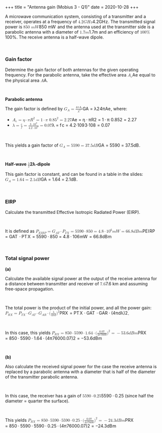 +++
title = "Antenna gain (Mobius 3 -  Q1)"
date = 2020-10-28
+++
<p>A microwave communication system, consisting of a transmitter and a receiver, operates at a frequency of <span class="ql-formula" data-value="4.2GHz">﻿<span contenteditable="false"><span class="katex"><span class="katex-mathml"><math><semantics><mrow><mn>4.2</mn><mi>G</mi><mi>H</mi><mi>z</mi></mrow><annotation encoding="application/x-tex">4.2GHz</annotation></semantics></math></span><span class="katex-html" aria-hidden="true"><span class="base"><span class="strut" style="height: 0.68333em; vertical-align: 0em;"></span><span class="mord">4</span><span class="mord">.</span><span class="mord">2</span><span class="mord mathdefault">G</span><span style="margin-right: 0.08125em;" class="mord mathdefault">H</span><span style="margin-right: 0.04398em;" class="mord mathdefault">z</span></span></span></span></span>﻿</span>. The transmitted signal power is <span class="ql-formula" data-value="850\ mW">﻿<span contenteditable="false"><span class="katex"><span class="katex-mathml"><math><semantics><mrow><mn>850</mn><mtext>&nbsp;</mtext><mi>m</mi><mi>W</mi></mrow><annotation encoding="application/x-tex">850\ mW</annotation></semantics></math></span><span class="katex-html" aria-hidden="true"><span class="base"><span class="strut" style="height: 0.68333em; vertical-align: 0em;"></span><span class="mord">8</span><span class="mord">5</span><span class="mord">0</span><span class="mspace">&nbsp;</span><span class="mord mathdefault">m</span><span style="margin-right: 0.13889em;" class="mord mathdefault">W</span></span></span></span></span>﻿</span> and the antenna used at the transmitter side is&nbsp;a parabolic antenna with a diameter of <span class="ql-formula" data-value="1.7m">﻿<span contenteditable="false"><span class="katex"><span class="katex-mathml"><math><semantics><mrow><mn>1.7</mn><mi>m</mi></mrow><annotation encoding="application/x-tex">1.7m</annotation></semantics></math></span><span class="katex-html" aria-hidden="true"><span class="base"><span class="strut" style="height: 0.64444em; vertical-align: 0em;"></span><span class="mord">1</span><span class="mord">.</span><span class="mord">7</span><span class="mord mathdefault">m</span></span></span></span></span>﻿</span> and an efficiency of <span class="ql-formula" data-value="100\%">﻿<span contenteditable="false"><span class="katex"><span class="katex-mathml"><math><semantics><mrow><mn>100</mn><mi mathvariant="normal">%</mi></mrow><annotation encoding="application/x-tex">100\%</annotation></semantics></math></span><span class="katex-html" aria-hidden="true"><span class="base"><span class="strut" style="height: 0.80556em; vertical-align: -0.05556em;"></span><span class="mord">1</span><span class="mord">0</span><span class="mord">0</span><span class="mord">%</span></span></span></span></span>﻿</span>. The receive antenna is a half-wave dipole.</p><p><br></p><h3 id="gain-factor"><strong>Gain factor</strong></h3><p>Determine the gain factor of both antennas for the given operating frequency. For the parabolic antenna, take the effective area <span class="ql-formula" data-value="A_e">﻿<span contenteditable="false"><span class="katex"><span class="katex-mathml"><math><semantics><mrow><msub><mi>A</mi><mi>e</mi></msub></mrow><annotation encoding="application/x-tex">A_e</annotation></semantics></math></span><span class="katex-html" aria-hidden="true"><span class="base"><span class="strut" style="height: 0.83333em; vertical-align: -0.15em;"></span><span class="mord"><span class="mord mathdefault">A</span><span class="msupsub"><span class="vlist-t vlist-t2"><span class="vlist-r"><span class="vlist" style="height: 0.151392em;"><span class="" style="top: -2.5500000000000003em; margin-left: 0em; margin-right: 0.05em;"><span class="pstrut" style="height: 2.7em;"></span><span class="sizing reset-size6 size3 mtight"><span class="mord mathdefault mtight">e</span></span></span></span><span class="vlist-s">​</span></span><span class="vlist-r"><span class="vlist" style="height: 0.15em;"><span class=""></span></span></span></span></span></span></span></span></span></span>﻿</span> equal to the physical area <span class="ql-formula" data-value="A">﻿<span contenteditable="false"><span class="katex"><span class="katex-mathml"><math><semantics><mrow><mi>A</mi></mrow><annotation encoding="application/x-tex">A</annotation></semantics></math></span><span class="katex-html" aria-hidden="true"><span class="base"><span class="strut" style="height: 0.68333em; vertical-align: 0em;"></span><span class="mord mathdefault">A</span></span></span></span></span>﻿</span>.</p><p><br></p><p><strong>Parabolic antenna</strong></p><div style="white-space: normal;" class="markdown-body"><p>The gain factor is defined by <span class="katex"><span class="katex-mathml"><math xmlns="http://www.w3.org/1998/Math/MathML"><semantics><mrow><msub><mi>G</mi><mi>A</mi></msub><mo>=</mo><mfrac><mrow><mn>4</mn><mi>π</mi><msub><mi>A</mi><mi>e</mi></msub></mrow><msup><mi>λ</mi><mn>2</mn></msup></mfrac></mrow><annotation encoding="application/x-tex">G_A={4 \pi A_e \over \lambda ^2}</annotation></semantics></math></span><span class="katex-html" aria-hidden="true"><span class="base"><span class="strut" style="height:0.83333em;vertical-align:-0.15em;"></span><span class="mord"><span class="mord mathdefault">G</span><span class="msupsub"><span class="vlist-t vlist-t2"><span class="vlist-r"><span class="vlist" style="height:0.32833099999999993em;"><span style="top:-2.5500000000000003em;margin-left:0em;margin-right:0.05em;"><span class="pstrut" style="height:2.7em;"></span><span class="sizing reset-size6 size3 mtight"><span class="mord mathdefault mtight">A</span></span></span></span><span class="vlist-s">​</span></span><span class="vlist-r"><span class="vlist" style="height:0.15em;"><span></span></span></span></span></span></span><span class="mspace" style="margin-right:0.2777777777777778em;"></span><span class="mrel">=</span><span class="mspace" style="margin-right:0.2777777777777778em;"></span></span><span class="base"><span class="strut" style="height:1.233431em;vertical-align:-0.345em;"></span><span class="mord"><span class="mord"><span class="mopen nulldelimiter"></span><span class="mfrac"><span class="vlist-t vlist-t2"><span class="vlist-r"><span class="vlist" style="height:0.8884309999999999em;"><span style="top:-2.6550000000000002em;"><span class="pstrut" style="height:3em;"></span><span class="sizing reset-size6 size3 mtight"><span class="mord mtight"><span class="mord mtight"><span class="mord mathdefault mtight">λ</span><span class="msupsub"><span class="vlist-t"><span class="vlist-r"><span class="vlist" style="height:0.7463142857142857em;"><span style="top:-2.786em;margin-right:0.07142857142857144em;"><span class="pstrut" style="height:2.5em;"></span><span class="sizing reset-size3 size1 mtight"><span class="mord mtight">2</span></span></span></span></span></span></span></span></span></span></span><span style="top:-3.23em;"><span class="pstrut" style="height:3em;"></span><span class="frac-line" style="border-bottom-width:0.04em;"></span></span><span style="top:-3.4101em;"><span class="pstrut" style="height:3em;"></span><span class="sizing reset-size6 size3 mtight"><span class="mord mtight"><span class="mord mtight">4</span><span class="mord mathdefault mtight" style="margin-right:0.03588em;">π</span><span class="mord mtight"><span class="mord mathdefault mtight">A</span><span class="msupsub"><span class="vlist-t vlist-t2"><span class="vlist-r"><span class="vlist" style="height:0.16454285714285719em;"><span style="top:-2.357em;margin-left:0em;margin-right:0.07142857142857144em;"><span class="pstrut" style="height:2.5em;"></span><span class="sizing reset-size3 size1 mtight"><span class="mord mathdefault mtight">e</span></span></span></span><span class="vlist-s">​</span></span><span class="vlist-r"><span class="vlist" style="height:0.143em;"><span></span></span></span></span></span></span></span></span></span></span><span class="vlist-s">​</span></span><span class="vlist-r"><span class="vlist" style="height:0.345em;"><span></span></span></span></span></span><span class="mclose nulldelimiter"></span></span></span></span></span></span>, where:</p>
<ul>
<li><span class="katex"><span class="katex-mathml"><math xmlns="http://www.w3.org/1998/Math/MathML"><semantics><mrow><msub><mi>A</mi><mi>e</mi></msub><mo>=</mo><mi>η</mi><mo>⋅</mo><mi>π</mi><msup><mi>R</mi><mn>2</mn></msup><mo>=</mo><mn>1</mn><mo>⋅</mo><mi>π</mi><mtext>&nbsp;</mtext><mn>0.8</mn><msup><mn>5</mn><mn>2</mn></msup><mo>=</mo><mn>2.27</mn></mrow><annotation encoding="application/x-tex">A_e=\eta \cdot \pi R^2=1 \cdot \pi \ 0.85^2=2.27</annotation></semantics></math></span><span class="katex-html" aria-hidden="true"><span class="base"><span class="strut" style="height:0.83333em;vertical-align:-0.15em;"></span><span class="mord"><span class="mord mathdefault">A</span><span class="msupsub"><span class="vlist-t vlist-t2"><span class="vlist-r"><span class="vlist" style="height:0.151392em;"><span style="top:-2.5500000000000003em;margin-left:0em;margin-right:0.05em;"><span class="pstrut" style="height:2.7em;"></span><span class="sizing reset-size6 size3 mtight"><span class="mord mathdefault mtight">e</span></span></span></span><span class="vlist-s">​</span></span><span class="vlist-r"><span class="vlist" style="height:0.15em;"><span></span></span></span></span></span></span><span class="mspace" style="margin-right:0.2777777777777778em;"></span><span class="mrel">=</span><span class="mspace" style="margin-right:0.2777777777777778em;"></span></span><span class="base"><span class="strut" style="height:0.63889em;vertical-align:-0.19444em;"></span><span class="mord mathdefault" style="margin-right:0.03588em;">η</span><span class="mspace" style="margin-right:0.2222222222222222em;"></span><span class="mbin">⋅</span><span class="mspace" style="margin-right:0.2222222222222222em;"></span></span><span class="base"><span class="strut" style="height:0.8141079999999999em;vertical-align:0em;"></span><span class="mord mathdefault" style="margin-right:0.03588em;">π</span><span class="mord"><span class="mord mathdefault" style="margin-right:0.00773em;">R</span><span class="msupsub"><span class="vlist-t"><span class="vlist-r"><span class="vlist" style="height:0.8141079999999999em;"><span style="top:-3.063em;margin-right:0.05em;"><span class="pstrut" style="height:2.7em;"></span><span class="sizing reset-size6 size3 mtight"><span class="mord mtight">2</span></span></span></span></span></span></span></span><span class="mspace" style="margin-right:0.2777777777777778em;"></span><span class="mrel">=</span><span class="mspace" style="margin-right:0.2777777777777778em;"></span></span><span class="base"><span class="strut" style="height:0.64444em;vertical-align:0em;"></span><span class="mord">1</span><span class="mspace" style="margin-right:0.2222222222222222em;"></span><span class="mbin">⋅</span><span class="mspace" style="margin-right:0.2222222222222222em;"></span></span><span class="base"><span class="strut" style="height:0.8141079999999999em;vertical-align:0em;"></span><span class="mord mathdefault" style="margin-right:0.03588em;">π</span><span class="mspace">&nbsp;</span><span class="mord">0</span><span class="mord">.</span><span class="mord">8</span><span class="mord"><span class="mord">5</span><span class="msupsub"><span class="vlist-t"><span class="vlist-r"><span class="vlist" style="height:0.8141079999999999em;"><span style="top:-3.063em;margin-right:0.05em;"><span class="pstrut" style="height:2.7em;"></span><span class="sizing reset-size6 size3 mtight"><span class="mord mtight">2</span></span></span></span></span></span></span></span><span class="mspace" style="margin-right:0.2777777777777778em;"></span><span class="mrel">=</span><span class="mspace" style="margin-right:0.2777777777777778em;"></span></span><span class="base"><span class="strut" style="height:0.64444em;vertical-align:0em;"></span><span class="mord">2</span><span class="mord">.</span><span class="mord">2</span><span class="mord">7</span></span></span></span></li>
<li><span class="katex"><span class="katex-mathml"><math xmlns="http://www.w3.org/1998/Math/MathML"><semantics><mrow><mi>λ</mi><mo>=</mo><mfrac><mi>c</mi><mi>f</mi></mfrac><mo>=</mo><mfrac><mrow><mn>3</mn><mo>⋅</mo><mn>1</mn><msup><mn>0</mn><mn>8</mn></msup></mrow><mrow><mn>4.2</mn><mo>⋅</mo><mn>1</mn><msup><mn>0</mn><mn>9</mn></msup></mrow></mfrac><mo>=</mo><mn>0.07</mn></mrow><annotation encoding="application/x-tex">\lambda = {c \over f} = {3 \cdot 10^8 \over 4.2 \cdot 10^9}=0.07</annotation></semantics></math></span><span class="katex-html" aria-hidden="true"><span class="base"><span class="strut" style="height:0.69444em;vertical-align:0em;"></span><span class="mord mathdefault">λ</span><span class="mspace" style="margin-right:0.2777777777777778em;"></span><span class="mrel">=</span><span class="mspace" style="margin-right:0.2777777777777778em;"></span></span><span class="base"><span class="strut" style="height:1.1764999999999999em;vertical-align:-0.481108em;"></span><span class="mord"><span class="mord"><span class="mopen nulldelimiter"></span><span class="mfrac"><span class="vlist-t vlist-t2"><span class="vlist-r"><span class="vlist" style="height:0.695392em;"><span style="top:-2.6550000000000002em;"><span class="pstrut" style="height:3em;"></span><span class="sizing reset-size6 size3 mtight"><span class="mord mtight"><span class="mord mathdefault mtight" style="margin-right:0.10764em;">f</span></span></span></span><span style="top:-3.23em;"><span class="pstrut" style="height:3em;"></span><span class="frac-line" style="border-bottom-width:0.04em;"></span></span><span style="top:-3.394em;"><span class="pstrut" style="height:3em;"></span><span class="sizing reset-size6 size3 mtight"><span class="mord mtight"><span class="mord mathdefault mtight">c</span></span></span></span></span><span class="vlist-s">​</span></span><span class="vlist-r"><span class="vlist" style="height:0.481108em;"><span></span></span></span></span></span><span class="mclose nulldelimiter"></span></span></span><span class="mspace" style="margin-right:0.2777777777777778em;"></span><span class="mrel">=</span><span class="mspace" style="margin-right:0.2777777777777778em;"></span></span><span class="base"><span class="strut" style="height:1.36292em;vertical-align:-0.345em;"></span><span class="mord"><span class="mord"><span class="mopen nulldelimiter"></span><span class="mfrac"><span class="vlist-t vlist-t2"><span class="vlist-r"><span class="vlist" style="height:1.01792em;"><span style="top:-2.6550000000000002em;"><span class="pstrut" style="height:3em;"></span><span class="sizing reset-size6 size3 mtight"><span class="mord mtight"><span class="mord mtight">4</span><span class="mord mtight">.</span><span class="mord mtight">2</span><span class="mbin mtight">⋅</span><span class="mord mtight">1</span><span class="mord mtight"><span class="mord mtight">0</span><span class="msupsub"><span class="vlist-t"><span class="vlist-r"><span class="vlist" style="height:0.7463142857142857em;"><span style="top:-2.786em;margin-right:0.07142857142857144em;"><span class="pstrut" style="height:2.5em;"></span><span class="sizing reset-size3 size1 mtight"><span class="mord mtight">9</span></span></span></span></span></span></span></span></span></span></span><span style="top:-3.23em;"><span class="pstrut" style="height:3em;"></span><span class="frac-line" style="border-bottom-width:0.04em;"></span></span><span style="top:-3.394em;"><span class="pstrut" style="height:3em;"></span><span class="sizing reset-size6 size3 mtight"><span class="mord mtight"><span class="mord mtight">3</span><span class="mbin mtight">⋅</span><span class="mord mtight">1</span><span class="mord mtight"><span class="mord mtight">0</span><span class="msupsub"><span class="vlist-t"><span class="vlist-r"><span class="vlist" style="height:0.8913142857142857em;"><span style="top:-2.931em;margin-right:0.07142857142857144em;"><span class="pstrut" style="height:2.5em;"></span><span class="sizing reset-size3 size1 mtight"><span class="mord mtight">8</span></span></span></span></span></span></span></span></span></span></span></span><span class="vlist-s">​</span></span><span class="vlist-r"><span class="vlist" style="height:0.345em;"><span></span></span></span></span></span><span class="mclose nulldelimiter"></span></span></span><span class="mspace" style="margin-right:0.2777777777777778em;"></span><span class="mrel">=</span><span class="mspace" style="margin-right:0.2777777777777778em;"></span></span><span class="base"><span class="strut" style="height:0.64444em;vertical-align:0em;"></span><span class="mord">0</span><span class="mord">.</span><span class="mord">0</span><span class="mord">7</span></span></span></span></li>
</ul>
</div><p><br></p><div style="white-space: normal;" class="markdown-body"><p>This yields a gain factor of <span class="katex"><span class="katex-mathml"><math xmlns="http://www.w3.org/1998/Math/MathML"><semantics><mrow><msub><mi>G</mi><mi>A</mi></msub><mo>=</mo><mn>5590</mn><mo>=</mo><mn>37.5</mn><mi>d</mi><mi>B</mi></mrow><annotation encoding="application/x-tex">G_A=5590=37.5 dB</annotation></semantics></math></span><span class="katex-html" aria-hidden="true"><span class="base"><span class="strut" style="height:0.83333em;vertical-align:-0.15em;"></span><span class="mord"><span class="mord mathdefault">G</span><span class="msupsub"><span class="vlist-t vlist-t2"><span class="vlist-r"><span class="vlist" style="height:0.32833099999999993em;"><span style="top:-2.5500000000000003em;margin-left:0em;margin-right:0.05em;"><span class="pstrut" style="height:2.7em;"></span><span class="sizing reset-size6 size3 mtight"><span class="mord mathdefault mtight">A</span></span></span></span><span class="vlist-s">​</span></span><span class="vlist-r"><span class="vlist" style="height:0.15em;"><span></span></span></span></span></span></span><span class="mspace" style="margin-right:0.2777777777777778em;"></span><span class="mrel">=</span><span class="mspace" style="margin-right:0.2777777777777778em;"></span></span><span class="base"><span class="strut" style="height:0.64444em;vertical-align:0em;"></span><span class="mord">5</span><span class="mord">5</span><span class="mord">9</span><span class="mord">0</span><span class="mspace" style="margin-right:0.2777777777777778em;"></span><span class="mrel">=</span><span class="mspace" style="margin-right:0.2777777777777778em;"></span></span><span class="base"><span class="strut" style="height:0.69444em;vertical-align:0em;"></span><span class="mord">3</span><span class="mord">7</span><span class="mord">.</span><span class="mord">5</span><span class="mord mathdefault">d</span><span class="mord mathdefault" style="margin-right:0.05017em;">B</span></span></span></span>.</p>
</div><p><br></p><p><strong>Half-wave <span class="ql-formula" data-value="\frac{\lambda}{2}">﻿<span contenteditable="false"><span class="katex"><span class="katex-mathml"><math><semantics><mrow><mfrac><mi>λ</mi><mn>2</mn></mfrac></mrow><annotation encoding="application/x-tex">\frac{\lambda}{2}</annotation></semantics></math></span><span class="katex-html" aria-hidden="true"><span class="base"><span class="strut" style="height: 1.2251079999999999em; vertical-align: -0.345em;"></span><span class="mord"><span class="mopen nulldelimiter"></span><span class="mfrac"><span class="vlist-t vlist-t2"><span class="vlist-r"><span class="vlist" style="height: 0.8801079999999999em;"><span class="" style="top: -2.6550000000000002em;"><span class="pstrut" style="height: 3em;"></span><span class="sizing reset-size6 size3 mtight"><span class="mord mtight"><span class="mord mtight">2</span></span></span></span><span class="" style="top: -3.23em;"><span class="pstrut" style="height: 3em;"></span><span class="frac-line" style="border-bottom-width: 0.04em;"></span></span><span class="" style="top: -3.394em;"><span class="pstrut" style="height: 3em;"></span><span class="sizing reset-size6 size3 mtight"><span class="mord mtight"><span class="mord mathdefault mtight">λ</span></span></span></span></span><span class="vlist-s">​</span></span><span class="vlist-r"><span class="vlist" style="height: 0.345em;"><span class=""></span></span></span></span></span><span class="mclose nulldelimiter"></span></span></span></span></span></span>﻿</span>-dipole</strong></p><div style="white-space: normal;" class="markdown-body"><p>This gain factor is constant, and can be found in a table in the slides: <span class="katex"><span class="katex-mathml"><math xmlns="http://www.w3.org/1998/Math/MathML"><semantics><mrow><msub><mi>G</mi><mi>A</mi></msub><mo>=</mo><mn>1.64</mn><mo>=</mo><mn>2.1</mn><mi>d</mi><mi>B</mi></mrow><annotation encoding="application/x-tex">G_A=1.64=2.1 dB</annotation></semantics></math></span><span class="katex-html" aria-hidden="true"><span class="base"><span class="strut" style="height:0.83333em;vertical-align:-0.15em;"></span><span class="mord"><span class="mord mathdefault">G</span><span class="msupsub"><span class="vlist-t vlist-t2"><span class="vlist-r"><span class="vlist" style="height:0.32833099999999993em;"><span style="top:-2.5500000000000003em;margin-left:0em;margin-right:0.05em;"><span class="pstrut" style="height:2.7em;"></span><span class="sizing reset-size6 size3 mtight"><span class="mord mathdefault mtight">A</span></span></span></span><span class="vlist-s">​</span></span><span class="vlist-r"><span class="vlist" style="height:0.15em;"><span></span></span></span></span></span></span><span class="mspace" style="margin-right:0.2777777777777778em;"></span><span class="mrel">=</span><span class="mspace" style="margin-right:0.2777777777777778em;"></span></span><span class="base"><span class="strut" style="height:0.64444em;vertical-align:0em;"></span><span class="mord">1</span><span class="mord">.</span><span class="mord">6</span><span class="mord">4</span><span class="mspace" style="margin-right:0.2777777777777778em;"></span><span class="mrel">=</span><span class="mspace" style="margin-right:0.2777777777777778em;"></span></span><span class="base"><span class="strut" style="height:0.69444em;vertical-align:0em;"></span><span class="mord">2</span><span class="mord">.</span><span class="mord">1</span><span class="mord mathdefault">d</span><span class="mord mathdefault" style="margin-right:0.05017em;">B</span></span></span></span>.</p>
</div><p><br></p><h3 id="eirp">EIRP</h3><p>Calculate the transmitted Effective Isotropic Radiated Power (EIRP).</p><p><br></p><div style="white-space: normal;" class="markdown-body"><p>It is defined as <span class="katex"><span class="katex-mathml"><math xmlns="http://www.w3.org/1998/Math/MathML"><semantics><mrow><msub><mi>P</mi><mrow><mi>E</mi><mi>I</mi><mi>R</mi><mi>P</mi></mrow></msub><mo>=</mo><msub><mi>G</mi><mrow><mi>A</mi><mi>T</mi></mrow></msub><mo>⋅</mo><msub><mi>P</mi><mrow><mi>T</mi><mi>X</mi></mrow></msub><mo>=</mo><mn>5590</mn><mo>⋅</mo><mn>850</mn><mo>=</mo><mn>4.8</mn><mo>⋅</mo><mn>1</mn><msup><mn>0</mn><mn>6</mn></msup><mi>m</mi><mi>W</mi><mo>=</mo><mn>66.8</mn><mi>d</mi><mi>B</mi><mi>m</mi></mrow><annotation encoding="application/x-tex">P_{EIRP}=G_{AT}\cdot P_{TX}=5590 \cdot 850=4.8 \cdot 10^6 mW=66.8 dBm</annotation></semantics></math></span><span class="katex-html" aria-hidden="true"><span class="base"><span class="strut" style="height:0.83333em;vertical-align:-0.15em;"></span><span class="mord"><span class="mord mathdefault" style="margin-right:0.13889em;">P</span><span class="msupsub"><span class="vlist-t vlist-t2"><span class="vlist-r"><span class="vlist" style="height:0.32833099999999993em;"><span style="top:-2.5500000000000003em;margin-left:-0.13889em;margin-right:0.05em;"><span class="pstrut" style="height:2.7em;"></span><span class="sizing reset-size6 size3 mtight"><span class="mord mtight"><span class="mord mathdefault mtight" style="margin-right:0.05764em;">E</span><span class="mord mathdefault mtight" style="margin-right:0.07847em;">I</span><span class="mord mathdefault mtight" style="margin-right:0.00773em;">R</span><span class="mord mathdefault mtight" style="margin-right:0.13889em;">P</span></span></span></span></span><span class="vlist-s">​</span></span><span class="vlist-r"><span class="vlist" style="height:0.15em;"><span></span></span></span></span></span></span><span class="mspace" style="margin-right:0.2777777777777778em;"></span><span class="mrel">=</span><span class="mspace" style="margin-right:0.2777777777777778em;"></span></span><span class="base"><span class="strut" style="height:0.83333em;vertical-align:-0.15em;"></span><span class="mord"><span class="mord mathdefault">G</span><span class="msupsub"><span class="vlist-t vlist-t2"><span class="vlist-r"><span class="vlist" style="height:0.32833099999999993em;"><span style="top:-2.5500000000000003em;margin-left:0em;margin-right:0.05em;"><span class="pstrut" style="height:2.7em;"></span><span class="sizing reset-size6 size3 mtight"><span class="mord mtight"><span class="mord mathdefault mtight">A</span><span class="mord mathdefault mtight" style="margin-right:0.13889em;">T</span></span></span></span></span><span class="vlist-s">​</span></span><span class="vlist-r"><span class="vlist" style="height:0.15em;"><span></span></span></span></span></span></span><span class="mspace" style="margin-right:0.2222222222222222em;"></span><span class="mbin">⋅</span><span class="mspace" style="margin-right:0.2222222222222222em;"></span></span><span class="base"><span class="strut" style="height:0.83333em;vertical-align:-0.15em;"></span><span class="mord"><span class="mord mathdefault" style="margin-right:0.13889em;">P</span><span class="msupsub"><span class="vlist-t vlist-t2"><span class="vlist-r"><span class="vlist" style="height:0.32833099999999993em;"><span style="top:-2.5500000000000003em;margin-left:-0.13889em;margin-right:0.05em;"><span class="pstrut" style="height:2.7em;"></span><span class="sizing reset-size6 size3 mtight"><span class="mord mtight"><span class="mord mathdefault mtight" style="margin-right:0.13889em;">T</span><span class="mord mathdefault mtight" style="margin-right:0.07847em;">X</span></span></span></span></span><span class="vlist-s">​</span></span><span class="vlist-r"><span class="vlist" style="height:0.15em;"><span></span></span></span></span></span></span><span class="mspace" style="margin-right:0.2777777777777778em;"></span><span class="mrel">=</span><span class="mspace" style="margin-right:0.2777777777777778em;"></span></span><span class="base"><span class="strut" style="height:0.64444em;vertical-align:0em;"></span><span class="mord">5</span><span class="mord">5</span><span class="mord">9</span><span class="mord">0</span><span class="mspace" style="margin-right:0.2222222222222222em;"></span><span class="mbin">⋅</span><span class="mspace" style="margin-right:0.2222222222222222em;"></span></span><span class="base"><span class="strut" style="height:0.64444em;vertical-align:0em;"></span><span class="mord">8</span><span class="mord">5</span><span class="mord">0</span><span class="mspace" style="margin-right:0.2777777777777778em;"></span><span class="mrel">=</span><span class="mspace" style="margin-right:0.2777777777777778em;"></span></span><span class="base"><span class="strut" style="height:0.64444em;vertical-align:0em;"></span><span class="mord">4</span><span class="mord">.</span><span class="mord">8</span><span class="mspace" style="margin-right:0.2222222222222222em;"></span><span class="mbin">⋅</span><span class="mspace" style="margin-right:0.2222222222222222em;"></span></span><span class="base"><span class="strut" style="height:0.8141079999999999em;vertical-align:0em;"></span><span class="mord">1</span><span class="mord"><span class="mord">0</span><span class="msupsub"><span class="vlist-t"><span class="vlist-r"><span class="vlist" style="height:0.8141079999999999em;"><span style="top:-3.063em;margin-right:0.05em;"><span class="pstrut" style="height:2.7em;"></span><span class="sizing reset-size6 size3 mtight"><span class="mord mtight">6</span></span></span></span></span></span></span></span><span class="mord mathdefault">m</span><span class="mord mathdefault" style="margin-right:0.13889em;">W</span><span class="mspace" style="margin-right:0.2777777777777778em;"></span><span class="mrel">=</span><span class="mspace" style="margin-right:0.2777777777777778em;"></span></span><span class="base"><span class="strut" style="height:0.69444em;vertical-align:0em;"></span><span class="mord">6</span><span class="mord">6</span><span class="mord">.</span><span class="mord">8</span><span class="mord mathdefault">d</span><span class="mord mathdefault" style="margin-right:0.05017em;">B</span><span class="mord mathdefault">m</span></span></span></span></p>
</div><p><br></p><h3 id="total-signal-power">Total signal power</h3><p><strong>(a)</strong></p><p>Calculate the available signal power at the output of the receive antenna for a distance between transmitter and receiver of <span class="ql-formula" data-value="7.6">﻿<span contenteditable="false"><span class="katex"><span class="katex-mathml"><math><semantics><mrow><mn>7.6</mn></mrow><annotation encoding="application/x-tex">7.6</annotation></semantics></math></span><span class="katex-html" aria-hidden="true"><span class="base"><span class="strut" style="height: 0.64444em; vertical-align: 0em;"></span><span class="mord">7</span><span class="mord">.</span><span class="mord">6</span></span></span></span></span>﻿</span> km and assuming free-space propagation.</p><p><br></p><div style="white-space: normal;" class="markdown-body"><p>The total power is the product of the initial power, and all the power gain: <span class="katex"><span class="katex-mathml"><math xmlns="http://www.w3.org/1998/Math/MathML"><semantics><mrow><msub><mi>P</mi><mrow><mi>R</mi><mi>X</mi></mrow></msub><mo>=</mo><msub><mi>P</mi><mrow><mi>T</mi><mi>X</mi></mrow></msub><mo>⋅</mo><msub><mi>G</mi><mrow><mi>A</mi><mi>T</mi></mrow></msub><mo>⋅</mo><msub><mi>G</mi><mrow><mi>A</mi><mi>R</mi></mrow></msub><mo>⋅</mo><mo stretchy="false">(</mo><mfrac><mi>λ</mi><mrow><mn>4</mn><mi>π</mi><mi>d</mi></mrow></mfrac><msup><mo stretchy="false">)</mo><mn>2</mn></msup></mrow><annotation encoding="application/x-tex">P_{RX}=P_{TX}\cdot G_{AT} \cdot G_{AR} \cdot ({\lambda \over 4\pi d})^2</annotation></semantics></math></span><span class="katex-html" aria-hidden="true"><span class="base"><span class="strut" style="height:0.83333em;vertical-align:-0.15em;"></span><span class="mord"><span class="mord mathdefault" style="margin-right:0.13889em;">P</span><span class="msupsub"><span class="vlist-t vlist-t2"><span class="vlist-r"><span class="vlist" style="height:0.32833099999999993em;"><span style="top:-2.5500000000000003em;margin-left:-0.13889em;margin-right:0.05em;"><span class="pstrut" style="height:2.7em;"></span><span class="sizing reset-size6 size3 mtight"><span class="mord mtight"><span class="mord mathdefault mtight" style="margin-right:0.00773em;">R</span><span class="mord mathdefault mtight" style="margin-right:0.07847em;">X</span></span></span></span></span><span class="vlist-s">​</span></span><span class="vlist-r"><span class="vlist" style="height:0.15em;"><span></span></span></span></span></span></span><span class="mspace" style="margin-right:0.2777777777777778em;"></span><span class="mrel">=</span><span class="mspace" style="margin-right:0.2777777777777778em;"></span></span><span class="base"><span class="strut" style="height:0.83333em;vertical-align:-0.15em;"></span><span class="mord"><span class="mord mathdefault" style="margin-right:0.13889em;">P</span><span class="msupsub"><span class="vlist-t vlist-t2"><span class="vlist-r"><span class="vlist" style="height:0.32833099999999993em;"><span style="top:-2.5500000000000003em;margin-left:-0.13889em;margin-right:0.05em;"><span class="pstrut" style="height:2.7em;"></span><span class="sizing reset-size6 size3 mtight"><span class="mord mtight"><span class="mord mathdefault mtight" style="margin-right:0.13889em;">T</span><span class="mord mathdefault mtight" style="margin-right:0.07847em;">X</span></span></span></span></span><span class="vlist-s">​</span></span><span class="vlist-r"><span class="vlist" style="height:0.15em;"><span></span></span></span></span></span></span><span class="mspace" style="margin-right:0.2222222222222222em;"></span><span class="mbin">⋅</span><span class="mspace" style="margin-right:0.2222222222222222em;"></span></span><span class="base"><span class="strut" style="height:0.83333em;vertical-align:-0.15em;"></span><span class="mord"><span class="mord mathdefault">G</span><span class="msupsub"><span class="vlist-t vlist-t2"><span class="vlist-r"><span class="vlist" style="height:0.32833099999999993em;"><span style="top:-2.5500000000000003em;margin-left:0em;margin-right:0.05em;"><span class="pstrut" style="height:2.7em;"></span><span class="sizing reset-size6 size3 mtight"><span class="mord mtight"><span class="mord mathdefault mtight">A</span><span class="mord mathdefault mtight" style="margin-right:0.13889em;">T</span></span></span></span></span><span class="vlist-s">​</span></span><span class="vlist-r"><span class="vlist" style="height:0.15em;"><span></span></span></span></span></span></span><span class="mspace" style="margin-right:0.2222222222222222em;"></span><span class="mbin">⋅</span><span class="mspace" style="margin-right:0.2222222222222222em;"></span></span><span class="base"><span class="strut" style="height:0.83333em;vertical-align:-0.15em;"></span><span class="mord"><span class="mord mathdefault">G</span><span class="msupsub"><span class="vlist-t vlist-t2"><span class="vlist-r"><span class="vlist" style="height:0.32833099999999993em;"><span style="top:-2.5500000000000003em;margin-left:0em;margin-right:0.05em;"><span class="pstrut" style="height:2.7em;"></span><span class="sizing reset-size6 size3 mtight"><span class="mord mtight"><span class="mord mathdefault mtight">A</span><span class="mord mathdefault mtight" style="margin-right:0.00773em;">R</span></span></span></span></span><span class="vlist-s">​</span></span><span class="vlist-r"><span class="vlist" style="height:0.15em;"><span></span></span></span></span></span></span><span class="mspace" style="margin-right:0.2222222222222222em;"></span><span class="mbin">⋅</span><span class="mspace" style="margin-right:0.2222222222222222em;"></span></span><span class="base"><span class="strut" style="height:1.2251079999999999em;vertical-align:-0.345em;"></span><span class="mopen">(</span><span class="mord"><span class="mord"><span class="mopen nulldelimiter"></span><span class="mfrac"><span class="vlist-t vlist-t2"><span class="vlist-r"><span class="vlist" style="height:0.8801079999999999em;"><span style="top:-2.6550000000000002em;"><span class="pstrut" style="height:3em;"></span><span class="sizing reset-size6 size3 mtight"><span class="mord mtight"><span class="mord mtight">4</span><span class="mord mathdefault mtight" style="margin-right:0.03588em;">π</span><span class="mord mathdefault mtight">d</span></span></span></span><span style="top:-3.23em;"><span class="pstrut" style="height:3em;"></span><span class="frac-line" style="border-bottom-width:0.04em;"></span></span><span style="top:-3.394em;"><span class="pstrut" style="height:3em;"></span><span class="sizing reset-size6 size3 mtight"><span class="mord mtight"><span class="mord mathdefault mtight">λ</span></span></span></span></span><span class="vlist-s">​</span></span><span class="vlist-r"><span class="vlist" style="height:0.345em;"><span></span></span></span></span></span><span class="mclose nulldelimiter"></span></span></span><span class="mclose"><span class="mclose">)</span><span class="msupsub"><span class="vlist-t"><span class="vlist-r"><span class="vlist" style="height:0.8141079999999999em;"><span style="top:-3.063em;margin-right:0.05em;"><span class="pstrut" style="height:2.7em;"></span><span class="sizing reset-size6 size3 mtight"><span class="mord mtight">2</span></span></span></span></span></span></span></span></span></span></span>.</p>
</div><p><br></p><div style="white-space: normal;" class="markdown-body"><p>In this case, this yields <span class="katex"><span class="katex-mathml"><math xmlns="http://www.w3.org/1998/Math/MathML"><semantics><mrow><msub><mi>P</mi><mrow><mi>R</mi><mi>X</mi></mrow></msub><mo>=</mo><mn>850</mn><mo>⋅</mo><mn>5590</mn><mo>⋅</mo><mn>1.64</mn><mo>⋅</mo><mo stretchy="false">(</mo><mfrac><mn>0.07</mn><mrow><mn>4</mn><mi>π</mi><mn>7600</mn></mrow></mfrac><msup><mo stretchy="false">)</mo><mn>2</mn></msup><mo>=</mo><mo>−</mo><mn>53.6</mn><mi>d</mi><mi>B</mi><mi>m</mi></mrow><annotation encoding="application/x-tex">P_{RX}=850\cdot 5590\cdot 1.64\cdot ({0.07 \over 4\pi 7600})^2=-53.6 dBm</annotation></semantics></math></span><span class="katex-html" aria-hidden="true"><span class="base"><span class="strut" style="height:0.83333em;vertical-align:-0.15em;"></span><span class="mord"><span class="mord mathdefault" style="margin-right:0.13889em;">P</span><span class="msupsub"><span class="vlist-t vlist-t2"><span class="vlist-r"><span class="vlist" style="height:0.32833099999999993em;"><span style="top:-2.5500000000000003em;margin-left:-0.13889em;margin-right:0.05em;"><span class="pstrut" style="height:2.7em;"></span><span class="sizing reset-size6 size3 mtight"><span class="mord mtight"><span class="mord mathdefault mtight" style="margin-right:0.00773em;">R</span><span class="mord mathdefault mtight" style="margin-right:0.07847em;">X</span></span></span></span></span><span class="vlist-s">​</span></span><span class="vlist-r"><span class="vlist" style="height:0.15em;"><span></span></span></span></span></span></span><span class="mspace" style="margin-right:0.2777777777777778em;"></span><span class="mrel">=</span><span class="mspace" style="margin-right:0.2777777777777778em;"></span></span><span class="base"><span class="strut" style="height:0.64444em;vertical-align:0em;"></span><span class="mord">8</span><span class="mord">5</span><span class="mord">0</span><span class="mspace" style="margin-right:0.2222222222222222em;"></span><span class="mbin">⋅</span><span class="mspace" style="margin-right:0.2222222222222222em;"></span></span><span class="base"><span class="strut" style="height:0.64444em;vertical-align:0em;"></span><span class="mord">5</span><span class="mord">5</span><span class="mord">9</span><span class="mord">0</span><span class="mspace" style="margin-right:0.2222222222222222em;"></span><span class="mbin">⋅</span><span class="mspace" style="margin-right:0.2222222222222222em;"></span></span><span class="base"><span class="strut" style="height:0.64444em;vertical-align:0em;"></span><span class="mord">1</span><span class="mord">.</span><span class="mord">6</span><span class="mord">4</span><span class="mspace" style="margin-right:0.2222222222222222em;"></span><span class="mbin">⋅</span><span class="mspace" style="margin-right:0.2222222222222222em;"></span></span><span class="base"><span class="strut" style="height:1.190108em;vertical-align:-0.345em;"></span><span class="mopen">(</span><span class="mord"><span class="mord"><span class="mopen nulldelimiter"></span><span class="mfrac"><span class="vlist-t vlist-t2"><span class="vlist-r"><span class="vlist" style="height:0.845108em;"><span style="top:-2.6550000000000002em;"><span class="pstrut" style="height:3em;"></span><span class="sizing reset-size6 size3 mtight"><span class="mord mtight"><span class="mord mtight">4</span><span class="mord mathdefault mtight" style="margin-right:0.03588em;">π</span><span class="mord mtight">7</span><span class="mord mtight">6</span><span class="mord mtight">0</span><span class="mord mtight">0</span></span></span></span><span style="top:-3.23em;"><span class="pstrut" style="height:3em;"></span><span class="frac-line" style="border-bottom-width:0.04em;"></span></span><span style="top:-3.394em;"><span class="pstrut" style="height:3em;"></span><span class="sizing reset-size6 size3 mtight"><span class="mord mtight"><span class="mord mtight">0</span><span class="mord mtight">.</span><span class="mord mtight">0</span><span class="mord mtight">7</span></span></span></span></span><span class="vlist-s">​</span></span><span class="vlist-r"><span class="vlist" style="height:0.345em;"><span></span></span></span></span></span><span class="mclose nulldelimiter"></span></span></span><span class="mclose"><span class="mclose">)</span><span class="msupsub"><span class="vlist-t"><span class="vlist-r"><span class="vlist" style="height:0.8141079999999999em;"><span style="top:-3.063em;margin-right:0.05em;"><span class="pstrut" style="height:2.7em;"></span><span class="sizing reset-size6 size3 mtight"><span class="mord mtight">2</span></span></span></span></span></span></span></span><span class="mspace" style="margin-right:0.2777777777777778em;"></span><span class="mrel">=</span><span class="mspace" style="margin-right:0.2777777777777778em;"></span></span><span class="base"><span class="strut" style="height:0.77777em;vertical-align:-0.08333em;"></span><span class="mord">−</span><span class="mord">5</span><span class="mord">3</span><span class="mord">.</span><span class="mord">6</span><span class="mord mathdefault">d</span><span class="mord mathdefault" style="margin-right:0.05017em;">B</span><span class="mord mathdefault">m</span></span></span></span></p>
</div><p><br></p><p><strong>(b)</strong></p><p>Also calculate the received signal power for the case the receive antenna is replaced by a parabolic antenna with a diameter that is half of the diameter of the transmitter parabolic antenna.</p><p><br></p><p>In this case, the receiver has a gain of <span class="ql-formula" data-value="5590\cdot0.25">﻿<span contenteditable="false"><span class="katex"><span class="katex-mathml"><math><semantics><mrow><mn>5590</mn><mo>⋅</mo><mn>0.25</mn></mrow><annotation encoding="application/x-tex">5590\cdot0.25</annotation></semantics></math></span><span class="katex-html" aria-hidden="true"><span class="base"><span class="strut" style="height: 0.64444em; vertical-align: 0em;"></span><span class="mord">5</span><span class="mord">5</span><span class="mord">9</span><span class="mord">0</span><span class="mspace" style="margin-right: 0.2222222222222222em;"></span><span class="mbin">⋅</span><span class="mspace" style="margin-right: 0.2222222222222222em;"></span></span><span class="base"><span class="strut" style="height: 0.64444em; vertical-align: 0em;"></span><span class="mord">0</span><span class="mord">.</span><span class="mord">2</span><span class="mord">5</span></span></span></span></span>﻿</span> (since half the diameter = quarter the surface). </p><p><br></p><div style="white-space: normal;" class="markdown-body"><p>This yields <span class="katex"><span class="katex-mathml"><math xmlns="http://www.w3.org/1998/Math/MathML"><semantics><mrow><msub><mi>P</mi><mrow><mi>R</mi><mi>X</mi></mrow></msub><mo>=</mo><mn>850</mn><mo>⋅</mo><mn>5590</mn><mo>⋅</mo><mn>5590</mn><mo>⋅</mo><mn>0.25</mn><mo>⋅</mo><mo stretchy="false">(</mo><mfrac><mn>0.07</mn><mrow><mn>4</mn><mi>π</mi><mn>7600</mn></mrow></mfrac><msup><mo stretchy="false">)</mo><mn>2</mn></msup><mo>=</mo><mo>−</mo><mn>24.3</mn><mi>d</mi><mi>B</mi><mi>m</mi></mrow><annotation encoding="application/x-tex">P_{RX}=850\cdot 5590\cdot 5590 \cdot 0.25 \cdot ({0.07 \over 4\pi 7600})^2=-24.3 dBm</annotation></semantics></math></span><span class="katex-html" aria-hidden="true"><span class="base"><span class="strut" style="height:0.83333em;vertical-align:-0.15em;"></span><span class="mord"><span class="mord mathdefault" style="margin-right:0.13889em;">P</span><span class="msupsub"><span class="vlist-t vlist-t2"><span class="vlist-r"><span class="vlist" style="height:0.32833099999999993em;"><span style="top:-2.5500000000000003em;margin-left:-0.13889em;margin-right:0.05em;"><span class="pstrut" style="height:2.7em;"></span><span class="sizing reset-size6 size3 mtight"><span class="mord mtight"><span class="mord mathdefault mtight" style="margin-right:0.00773em;">R</span><span class="mord mathdefault mtight" style="margin-right:0.07847em;">X</span></span></span></span></span><span class="vlist-s">​</span></span><span class="vlist-r"><span class="vlist" style="height:0.15em;"><span></span></span></span></span></span></span><span class="mspace" style="margin-right:0.2777777777777778em;"></span><span class="mrel">=</span><span class="mspace" style="margin-right:0.2777777777777778em;"></span></span><span class="base"><span class="strut" style="height:0.64444em;vertical-align:0em;"></span><span class="mord">8</span><span class="mord">5</span><span class="mord">0</span><span class="mspace" style="margin-right:0.2222222222222222em;"></span><span class="mbin">⋅</span><span class="mspace" style="margin-right:0.2222222222222222em;"></span></span><span class="base"><span class="strut" style="height:0.64444em;vertical-align:0em;"></span><span class="mord">5</span><span class="mord">5</span><span class="mord">9</span><span class="mord">0</span><span class="mspace" style="margin-right:0.2222222222222222em;"></span><span class="mbin">⋅</span><span class="mspace" style="margin-right:0.2222222222222222em;"></span></span><span class="base"><span class="strut" style="height:0.64444em;vertical-align:0em;"></span><span class="mord">5</span><span class="mord">5</span><span class="mord">9</span><span class="mord">0</span><span class="mspace" style="margin-right:0.2222222222222222em;"></span><span class="mbin">⋅</span><span class="mspace" style="margin-right:0.2222222222222222em;"></span></span><span class="base"><span class="strut" style="height:0.64444em;vertical-align:0em;"></span><span class="mord">0</span><span class="mord">.</span><span class="mord">2</span><span class="mord">5</span><span class="mspace" style="margin-right:0.2222222222222222em;"></span><span class="mbin">⋅</span><span class="mspace" style="margin-right:0.2222222222222222em;"></span></span><span class="base"><span class="strut" style="height:1.190108em;vertical-align:-0.345em;"></span><span class="mopen">(</span><span class="mord"><span class="mord"><span class="mopen nulldelimiter"></span><span class="mfrac"><span class="vlist-t vlist-t2"><span class="vlist-r"><span class="vlist" style="height:0.845108em;"><span style="top:-2.6550000000000002em;"><span class="pstrut" style="height:3em;"></span><span class="sizing reset-size6 size3 mtight"><span class="mord mtight"><span class="mord mtight">4</span><span class="mord mathdefault mtight" style="margin-right:0.03588em;">π</span><span class="mord mtight">7</span><span class="mord mtight">6</span><span class="mord mtight">0</span><span class="mord mtight">0</span></span></span></span><span style="top:-3.23em;"><span class="pstrut" style="height:3em;"></span><span class="frac-line" style="border-bottom-width:0.04em;"></span></span><span style="top:-3.394em;"><span class="pstrut" style="height:3em;"></span><span class="sizing reset-size6 size3 mtight"><span class="mord mtight"><span class="mord mtight">0</span><span class="mord mtight">.</span><span class="mord mtight">0</span><span class="mord mtight">7</span></span></span></span></span><span class="vlist-s">​</span></span><span class="vlist-r"><span class="vlist" style="height:0.345em;"><span></span></span></span></span></span><span class="mclose nulldelimiter"></span></span></span><span class="mclose"><span class="mclose">)</span><span class="msupsub"><span class="vlist-t"><span class="vlist-r"><span class="vlist" style="height:0.8141079999999999em;"><span style="top:-3.063em;margin-right:0.05em;"><span class="pstrut" style="height:2.7em;"></span><span class="sizing reset-size6 size3 mtight"><span class="mord mtight">2</span></span></span></span></span></span></span></span><span class="mspace" style="margin-right:0.2777777777777778em;"></span><span class="mrel">=</span><span class="mspace" style="margin-right:0.2777777777777778em;"></span></span><span class="base"><span class="strut" style="height:0.77777em;vertical-align:-0.08333em;"></span><span class="mord">−</span><span class="mord">2</span><span class="mord">4</span><span class="mord">.</span><span class="mord">3</span><span class="mord mathdefault">d</span><span class="mord mathdefault" style="margin-right:0.05017em;">B</span><span class="mord mathdefault">m</span></span></span></span></p>
</div>